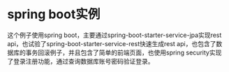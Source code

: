 # spring boot实例
这个例子使用spring boot，主要通过spring-boot-starter-service-jpa实现rest api，也试验了spring-boot-starter-service-rest快速生成rest api，也包含了数据库的事务回滚例子，并且包含了简单的前端页面，也使用spring security实现了登录注册功能，通过查询数据库账号密码验证登录。